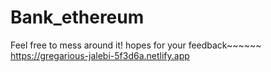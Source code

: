 # Bank_ethereum
Feel free to mess around it! hopes for your feedback~~~~~~
https://gregarious-jalebi-5f3d6a.netlify.app
